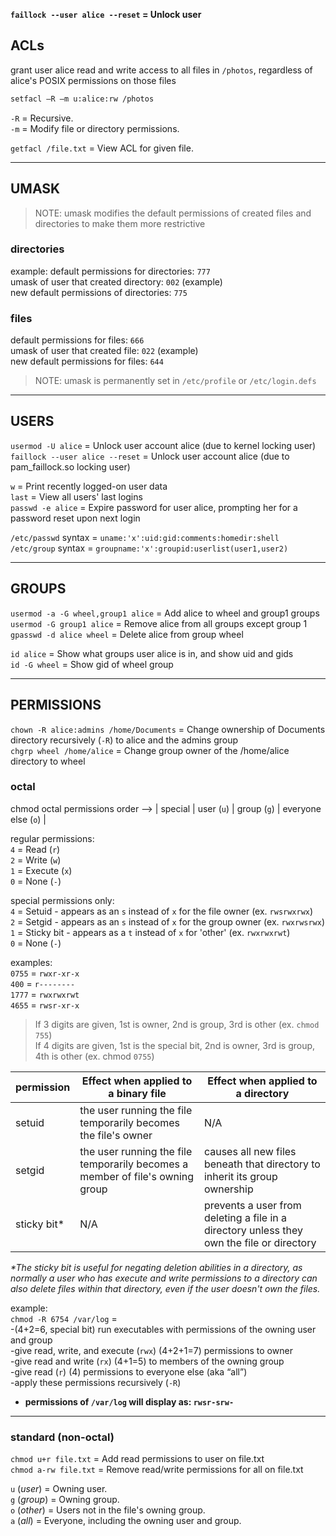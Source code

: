 
**`faillock --user alice --reset` = Unlock user**

## ACLs 

grant user alice read and write access to all files in `/photos`, regardless of alice's POSIX permissions on those files
```bash
setfacl –R –m u:alice:rw /photos
```
`-R` = Recursive.<br>
`-m` = Modify file or directory permissions.<br>

`getfacl /file.txt` = View ACL for given file.<br>


---
## UMASK 

> NOTE: umask modifies the default permissions of created files and directories to make them more restrictive 

### directories 

example:
default permissions for directories:    `777`  
umask of user that created directory:   `002` (example)  
new default permissions of directories: `775`

### files 

default permissions for files:     `666`  
umask of user that created file:   `022` (example)  
new default permissions for files: `644`

> NOTE: umask is permanently set in `/etc/profile` or `/etc/login.defs`


---
## USERS 

`usermod -U alice`              = Unlock user account alice (due to kernel locking user)  
`faillock --user alice --reset` = Unlock user account alice (due to pam_faillock.so locking user)

`w`               = Print recently logged-on user data  
`last`            = View all users' last logins  
`passwd -e alice` = Expire password for user alice, prompting her for a password reset upon next login 

`/etc/passwd` syntax = `uname:'x':uid:gid:comments:homedir:shell`  
`/etc/group` syntax  = `groupname:'x':groupid:userlist(user1,user2)`


---
## GROUPS

`usermod -a -G wheel,group1 alice` = Add alice to wheel and group1 groups   
`usermod -G group1 alice`          = Remove alice from all groups except group 1  
`gpasswd -d alice wheel`           = Delete alice from group wheel

`id alice`    = Show what groups user alice is in, and show uid and gids  
`id -G wheel` = Show gid of wheel group


---
## PERMISSIONS

`chown -R alice:admins /home/Documents` = Change ownership of Documents directory recursively (`-R`) to alice and the admins group  
`chgrp wheel /home/alice` = Change group owner of the /home/alice directory to wheel 

### octal 

chmod octal permissions order --> | special | user (`u`) | group (`g`) | everyone else (`o`) |

regular permissions:  
`4` = Read (`r`)  
`2` = Write (`w`)  
`1` = Execute (`x`)  
`0` = None (`-`)

special permissions only:  
`4` = Setuid - appears as an `s` instead of `x` for the file owner (ex. `rwsrwxrwx`)  <br>
`2` = Setgid - appears as an `s` instead of `x` for the group owner (ex. `rwxrwsrwx`)  <br>
`1` = Sticky bit - appears as a `t` instead of `x` for 'other' (ex. `rwxrwxrwt`)  <br>
`0` = None (`-`)

examples:  
`0755` = `rwxr-xr-x`  
`400`  = `r--------`  
`1777` = `rwxrwxrwt`  
`4655` = `rwsr-xr-x`

> If 3 digits are given, 1st is owner, 2nd is group, 3rd is other (ex. `chmod 755`)  <br>
> If 4 digits are given, 1st is the special bit, 2nd is owner, 3rd is group, 4th is other (ex. chmod `0755`)<br>


| permission | Effect when applied to a binary file                           | Effect when applied to a directory |
|------------|----------------------------------------------------------------|------------------------------------|
|setuid      | the user running the file temporarily becomes the file's owner | N/A                                |
|setgid      | the user running the file temporarily becomes a member of file's owning group | causes all new files beneath that directory to inherit its group ownership |
|sticky bit\* | N/A | prevents a user from deleting a file in a directory unless they own the file or directory |

*\*The sticky bit is useful for negating deletion abilities in a directory, as normally a user who has execute and write permissions to a directory can also delete files within that directory, even if the user doesn't own the files.*


example:  
`chmod -R 6754 /var/log` = <br>
-(4+2=6, special bit) run executables with permissions of the owning user and group <br>
-give read, write, and execute (`rwx`) (4+2+1=7) permissions to owner<br>
-give read and write (`rx`) (4+1=5) to members of the owning group<br>
-give read (`r`) (4) permissions to everyone else (aka “all”)<br>
-apply these permissions recursively (`-R`)<br>
- **permissions of `/var/log` will display as: `rwsr-srw-`**<br>

---
### standard (non-octal) 

`chmod u+r file.txt`  = Add read permissions to user on file.txt<br>
`chmod a-rw file.txt` = Remove read/write permissions for all on file.txt <br>

`u` (*user*)  = Owning user.<br>
`g` (*group*) = Owning group.<br>
`o` (*other*) = Users not in the file's owning group.<br>
`a` (*all*)   = Everyone, including the owning user and group.<br>

